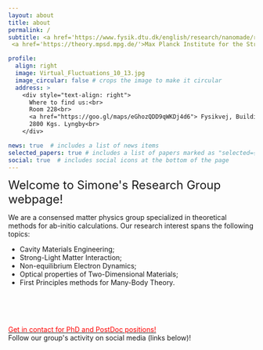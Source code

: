 ```yaml
---
layout: about
title: about
permalink: /
subtitle: <a href='https://www.fysik.dtu.dk/english/research/nanomade/research-at-nanomade/theory-of-light-matter-interaction-in-quantum-materials'>Technical University of Denmark, Department of Physics.<br>
 <a href='https://theory.mpsd.mpg.de/'>Max Planck Institute for the Structure and Dynamics of Matter, Theory Department. </a>

profile:
  align: right
  image: Virtual_Fluctuations_10_13.jpg
  image_circular: false # crops the image to make it circular
  address: >
    <div style="text-align: right">
      Where to find us:<br>
      Room 228<br>
      <a href="https://goo.gl/maps/eGhozQDD9qWKDj4d6"> Fysikvej, Building 309 </a><br>
      2800 Kgs. Lyngby<br>
    </div>

news: true  # includes a list of news items
selected_papers: true # includes a list of papers marked as "selected={true}"
social: true  # includes social icons at the bottom of the page
---
```

<font size='5'> Welcome to Simone's Research Group webpage! </font><br>


We are a consensed matter physics group specialized in theoretical methods for ab-initio calculations. Our research interest spans the following topics:
- Cavity Materials Engineering;
- Strong-Light Matter Interaction;
- Non-equilibrium Electron Dynamics;
- Optical properties of Two-Dimensional Materials;
- First Principles methods for Many-Body Theory.
<br>
<br>
<br>

<a href="mailto:{{ site.email | encode_email }}"><span style="color:red">Get in contact for PhD and PostDoc positions!</span></a>
<br>
Follow our group's activity on social media (links below)!
